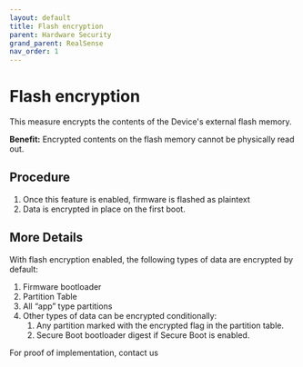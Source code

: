 ```yaml
---
layout: default
title: Flash encryption
parent: Hardware Security
grand_parent: RealSense
nav_order: 1
---
```


# Flash encryption
This measure encrypts the contents of the Device's external flash memory.

**Benefit:** Encrypted contents on the flash memory cannot be physically read out.

## Procedure
1. Once this feature is enabled, firmware is flashed as plaintext
2. Data is encrypted in place on the first boot. 

## More Details
With flash encryption enabled, the following types of data are encrypted by default:

1. Firmware bootloader
2. Partition Table
3. All “app” type partitions 
4. Other types of data can be encrypted conditionally:
   1. Any partition marked with the encrypted flag in the partition table.
   2. Secure Boot bootloader digest if Secure Boot is enabled.

For proof of implementation, contact us

[comment]: <> (**Derived from:** [Documentation by Hardware provider: Espressif]&#40;https://docs.espressif.com/projects/esp-idf/en/latest/esp32/security/flash-encryption.html#introduction&#41;)
